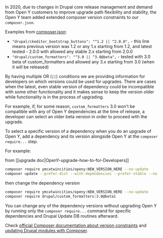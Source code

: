 In 2020, due to changes in Drupal core release management and demand from Open Y customers to improve upgrade path flexibility and stability, the Open Y team added extended composer version constraints to our `composer.json`.

Examples from [composer.json](https://github.com/ymcatwincities/openy/blob/9.x-2.x/composer.json):

- `"drupal/ckeditor_bootstrap_buttons": "^1.2 || ^2.0.0",` - this line means previous version was 1.2 or any 1.x starting from 1.2, and latest tested - 2.0.0 with allowed any stable 2.x starting from 2.0.0
- `"drupal/custom_formatters": "^3.0 || ^3.0@beta",` - tested with 3.0 beta of custom_formatters and allowed any 3.x starting from 3.0 (when it will be released)

By having multiple OR (`||`) conditions we are providing information for developers on which versions could be used for upgrades. There are cases when the latest, even stable version of dependency could be incompatible with some other functionality and it makes sense to keep the version older while functionality is in the process of upgrading.

For example, if, for some reason, `custom_formatters` 3.0 won't be compatible with any of Open Y dependencies at the time of release, a developer can select an older beta version in order to proceed with the upgrade.

To select a specific version of a dependency when you do an upgrade of Open Y, add a dependency and its version alongside Open Y at the `composer require...` step.

For example:

from [[upgrade doc|OpenY-upgrade-how-to-for-Developers]]

```bash
composer require ymcatwincities/openy:NEW_VERSION_HERE --no-update
composer update --prefer-dist --with-dependencies --prefer-stable --no-suggest
```

then change the dependency version

```bash
composer require ymcatwincities/openy:NEW_VERSION_HERE --no-update
composer require drupal/custom_formatters:3.0@beta1
```

You can change any of the dependency versions without upgrading Open Y by running only the `composer require...` command for specific dependencies and Drupal Update DB routines afterward.

Check [official Composer documentation about version constraints](https://getcomposer.org/doc/articles/versions.md) and [updating Drupal modules with Composer](https://www.drupal.org/docs/updating-drupal/updating-modules-and-themes-using-composer).
